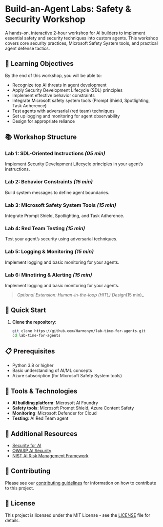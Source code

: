 # Build-an-Agent Labs: Safety & Security Workshop

A hands-on, interactive 2-hour workshop for AI builders to implement essential safety and security techniques into custom agents. This workshop covers core security practices, Microsoft Safety System tools, and practical agent defense tactics.

## 🎯 Learning Objectives

By the end of this workshop, you will be able to:
- Recognize top AI threats in agent development
- Apply Security Development Lifecycle (SDL) principles
- Implement effective behavior constraints
- Integrate Microsoft safety system tools (Prompt Shield, Spotlighting, Task Adherence)
- Test agents with adversarial (red team) techniques
- Set up logging and monitoring for agent observability
- Design for appropriate reliance

## 📚 Workshop Structure

### Lab 1: SDL-Oriented Instructions _(05 min)_
Implement Security Development Lifecycle principles in your agent’s instructions.

### Lab 2: Behavior Constraints _(15 min)_
Build system messages to define agent boundaries.

### Lab 3: Microsoft Safety System Tools _(15 min)_
Integrate Prompt Shield, Spotlighting, and Task Adherence.

### Lab 4: Red Team Testing _(15 min)_
Test your agent’s security using adversarial techniques.

### Lab 5: Logging & Monitoring _(15 min)_
Implement logging and basic monitoring for your agents.

### Lab 6: Minotiring & Alerting _(15 min)_
Implement logging and basic monitoring for your agents.

> _Optional Extension: Human-in-the-loop (HITL) Design_(15 min)_


## 🚀 Quick Start

1. **Clone the repository**:
   ```bash
   git clone https://github.com/Harmonym/lab-time-for-agents.git
   cd lab-time-for-agents
   ```

## 📋 Prerequisites

- Python 3.8 or higher
- Basic understanding of AI/ML concepts
- Azure subscription (for Microsoft Safety System tools)

## 🔧 Tools & Technologies

- **AI building platform**: Microsoft AI Foundry
- **Safety tools**: Microsoft Prompt Shield, Azure Content Safety
- **Monitoring**: Microsoft Defender for Cloud
- **Testing**: AI Red Team agent

## 📖 Additional Resources

- [Security for AI](https://www.microsoft.com/en-us/ai/responsible-ai](https://learn.microsoft.com/en-us/security/security-for-ai/))
- [OWASP AI Security](https://owasp.org/www-project-ai-security-and-privacy-guide/)
- [NIST AI Risk Management Framework](https://www.nist.gov/itl/ai-risk-management-framework)

## 🤝 Contributing

Please see our [contributing guidelines](CONTRIBUTING.md) for information on how to contribute to this project.

## 📄 License

This project is licensed under the MIT License - see the [LICENSE](LICENSE) file for details.
````
